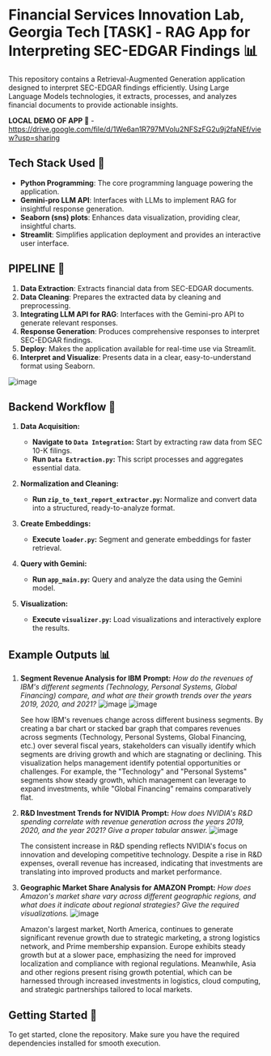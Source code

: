 # Financial Services Innovation Lab, Georgia Tech [TASK] - RAG App for Interpreting SEC-EDGAR Findings :bar_chart:

This repository contains a Retrieval-Augmented Generation application designed to interpret SEC-EDGAR findings efficiently. Using Large Language Models technologies, it extracts, processes, and analyzes financial documents to provide actionable insights.

**LOCAL DEMO OF APP :calling:** - https://drive.google.com/file/d/1We6an1R797MVolu2NFSzFG2u9j2faNEf/view?usp=sharing

## Tech Stack Used :page_facing_up:
- **Python Programming**: The core programming language powering the application.
- **Gemini-pro LLM API**: Interfaces with LLMs to implement RAG for insightful response generation.
- **Seaborn (sns) plots**: Enhances data visualization, providing clear, insightful charts.
- **Streamlit**: Simplifies application deployment and provides an interactive user interface.

## PIPELINE :page_facing_up:
1. **Data Extraction**: Extracts financial data from SEC-EDGAR documents.
2. **Data Cleaning**: Prepares the extracted data by cleaning and preprocessing.
3. **Integrating LLM API for RAG**: Interfaces with the Gemini-pro API to generate relevant responses.
4. **Response Generation**: Produces comprehensive responses to interpret SEC-EDGAR findings.
5. **Deploy**: Makes the application available for real-time use via Streamlit.
6. **Interpret and Visualize**: Presents data in a clear, easy-to-understand format using Seaborn.

![image](https://github.com/ShubhMittal44/Georgia-Tech-Work/assets/76169253/4877d4e1-01f8-4272-ad2d-c3b8ac83b63f)

## **Backend Workflow 📂**

1. **Data Acquisition:**
   - **Navigate to `Data Integration`:** Start by extracting raw data from SEC 10-K filings.
   - **Run `Data Extraction.py`:** This script processes and aggregates essential data.

2. **Normalization and Cleaning:**
   - **Run `zip_to_text_report_extractor.py`:** Normalize and convert data into a structured, ready-to-analyze format.

3. **Create Embeddings:**
   - **Execute `loader.py`:** Segment and generate embeddings for faster retrieval.

4. **Query with Gemini:**
   - **Run `app_main.py`:** Query and analyze the data using the Gemini model.

5. **Visualization:**
   - **Execute `visualizer.py`:** Load visualizations and interactively explore the results.


## **Example Outputs 📊**

1. **Segment Revenue Analysis for IBM**
   **Prompt:** *How do the revenues of IBM's different segments (Technology, Personal Systems, Global Financing) compare, and what are their growth trends over the years 2019, 2020, and 2021?*
  ![image](https://github.com/ShubhMittal44/Georgia-Tech-Work/assets/76169253/90ea123a-4ad2-4879-8382-80f8b31f271a) ![image](https://github.com/ShubhMittal44/Georgia-Tech-Work/assets/76169253/9e1ae0f2-0c03-43b3-bd7d-4a4bfbece238)

   See how IBM's revenues change across different business segments. By creating a bar chart or stacked bar graph that compares revenues across segments (Technology, Personal Systems, Global Financing, etc.) over several fiscal years, stakeholders can visually identify which segments are driving growth and which are stagnating or declining. This visualization helps management identify potential opportunities or challenges. For example, the "Technology" and "Personal Systems" segments show steady growth, which management can leverage to expand investments, while "Global Financing" remains comparatively flat.

2. **R&D Investment Trends for NVIDIA**
   **Prompt:** *How does NVIDIA's R&D spending correlate with revenue generation across the years 2019, 2020, and the year 2021? Give a proper tabular answer.*
   ![image](https://github.com/ShubhMittal44/Georgia-Tech-Work/assets/76169253/02296a1e-332c-44ce-9e6a-02af08bf2b6b)
 
   The consistent increase in R&D spending reflects NVIDIA's focus on innovation and developing competitive technology. Despite a rise in R&D expenses, overall revenue has increased, indicating that investments are translating into improved products and market performance.

3. **Geographic Market Share Analysis for AMAZON**
   **Prompt:** *How does Amazon's market share vary across different geographic regions, and what does it indicate about regional strategies? Give the required visualizations.*
   ![image](https://github.com/ShubhMittal44/Georgia-Tech-Work/assets/76169253/ae6bb115-5c57-4939-a3d6-c5918d267a8b)

   Amazon's largest market, North America, continues to generate significant revenue growth due to strategic marketing, a strong logistics network, and Prime membership expansion. Europe exhibits steady growth but at a slower pace, emphasizing the need for improved localization and compliance with regional regulations. Meanwhile, Asia and other regions present rising growth potential, which can be harnessed through increased investments in logistics, cloud computing, and strategic partnerships tailored to local markets.


## Getting Started :key:
To get started, clone the repository. Make sure you have the required dependencies installed for smooth execution.

